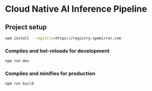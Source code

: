# Cloud Native AI Inference Pipeline

## Project setup

```bash
npm install --registry=https://registry.npmmirror.com
```

### Compiles and hot-reloads for development

```bash
npm run dev
```

### Compiles and minifies for production

```bash
npm run build
```
